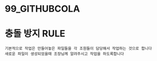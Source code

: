# 99_GITHUBCOLA

# 충돌 방지 RULE
```
기본적으로 작업은 만들어놓은 파일들을 각 조원들이 담당해서 작업하는 것으로 합니다
새로운 파일이 생성되었을때 조장님께 알려주시고 작업을 하도록합니다
```

